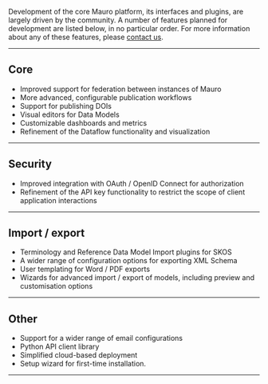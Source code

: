 Development of the core Mauro platform, its interfaces and plugins, are largely driven by the community.  A number of features planned for 
development are listed below, in no particular order. For more information about any of these features, 
please [contact us](mailto:info@metadata-catalogue.org).

---

## Core

- Improved support for federation between instances of Mauro
- More advanced, configurable publication workflows
- Support for publishing DOIs
- Visual editors for Data Models
- Customizable dashboards and metrics
- Refinement of the Dataflow functionality and visualization 

---

## Security

- Improved integration with OAuth / OpenID Connect for authorization
- Refinement of the API key functionality to restrict the scope of client application interactions 

---

## Import / export

- Terminology and Reference Data Model Import plugins for SKOS
- A wider range of configuration options for exporting XML Schema
- User templating for Word / PDF exports
- Wizards for advanced import / export of models, including preview and customisation options

---

## Other

- Support for a wider range of email configurations
- Python API client library
- Simplified cloud-based deployment
- Setup wizard for first-time installation.


---

<!--  LocalWords:  plugins DOIs OAuth OpenID SKOS
 -->
